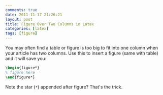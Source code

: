 ```yaml
---
comments: true
date: 2011-11-17 21:26:21
layout: post
title: Figure Over Two Columns in Latex
categories: [latex]
tags: [figure]
---
```


You may often find a table or figure is too big to fit into one column when
your article has two columns. Use this to insert a figure (same with table) and
it will save you:

<!-- more -->

```latex
\begin{figure*}
% figure here
\end{figure*}
```

Note the star (`*`) appended after figure? That's the trick.

